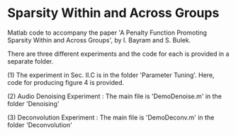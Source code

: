 # Sparsity Within and Across Groups
Matlab code to accompany the paper 'A Penalty Function Promoting Sparsity Within and Across Groups', by I. Bayram and S. Bulek.

There are three different experiments and the code for each is provided in a separate folder.

(1) The experiment in Sec. II.C is in the folder 'Parameter Tuning'. Here, code for producing figure 4 is provided.

(2) Audio Denoising Experiment : The main file is 'DemoDenoise.m' in the folder 'Denoising'

(3) Deconvolution Experiment : The main file is 'DemoDeconv.m' in the folder 'Deconvolution'
